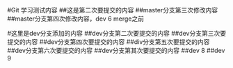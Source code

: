 #Git 学习测试内容
##这是第二次要提交的内容
##master分支第三次修改内容
##master分支第四次修改内容，dev 6 merge之前



#这里是dev分支添加的内容
##dev分支第二次要提交的内容
##dev分支第三次要提交的内容
##dev分支第四次要提交的内容
##div分支第五次要提交的内容
##dev分支第六次要提交的内容
##dev分支第其次要提交的内容
##dev 8
##dev 9
